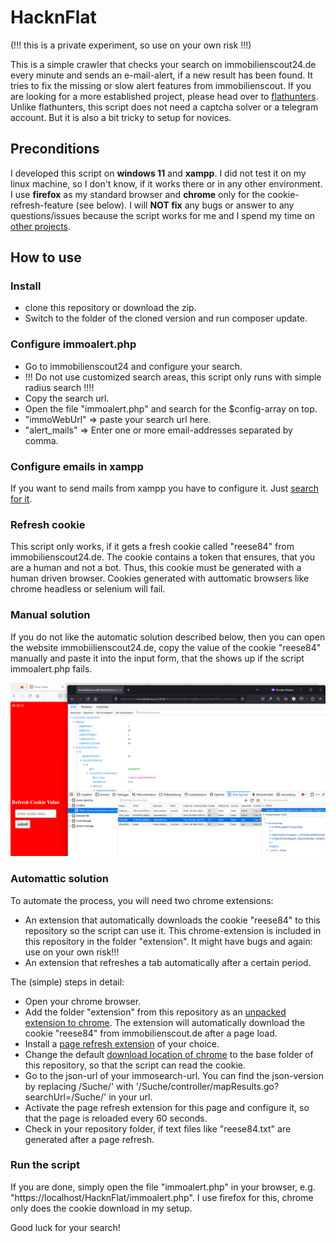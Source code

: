 # HacknFlat

(!!! this is a private experiment, so use on your own risk !!!)

This is a simple crawler that checks your search on immobilienscout24.de every minute and sends an e-mail-alert, if a new result has been found. It tries to fix the missing or slow alert features from immobilienscout. If you are looking for a more established project, please head over to [flathunters](https://github.com/flathunters/flathunter/). Unlike flathunters, this script does not need a captcha solver or a telegram account. But it is also a bit tricky to setup for novices. 

## Preconditions

I developed this script on **windows 11** and **xampp**. I did not test it on my linux machine, so I don't know, if it works there or in any other environment. I use **firefox** as my standard browser and **chrome** only for the cookie-refresh-feature (see below). I will **NOT fix** any bugs or answer to any questions/issues because the script works for me and I spend my time on [other projects](https://github.com/typemill/typemill/).

## How to use

### Install

* clone this repository or download the zip. 
* Switch to the folder of the cloned version and run composer update.

### Configure immoalert.php

* Go to immobilienscout24 and configure your search.
* !!! Do not use customized search areas, this script only runs with simple radius search !!!!
* Copy the search url.
* Open the file "immoalert.php" and search for the $config-array on top. 
* "immoWebUrl" => paste your search url here. 
* "alert_mails" => Enter one or more email-addresses separated by comma.

### Configure emails in xampp

If you want to send mails from xampp you have to configure it. Just [search for it](https://duckduckgo.com/?t=ffab&q=xampp+send+mail+from+localhost&ia=web).

### Refresh cookie

This script only works, if it gets a fresh cookie called "reese84" from immobilienscout24.de. The cookie contains a token that ensures, that you are a human and not a bot. Thus, this cookie must be generated with a human driven browser. Cookies generated with auttomatic browsers like chrome headless or selenium will fail.

### Manual solution

If you do not like the automatic solution described below, then you can open the website immobiilienscout24.de, copy the value of the cookie "reese84" manually and paste it into the input form, that the shows up if the script immoalert.php fails.

![Screenshot: paste cookie value manually into the script](/cookievalue.png)

### Automattic solution

To automate the process, you will need two chrome extensions:

* An extension that automatically downloads the cookie "reese84" to this repository so the script can use it. This chrome-extension is included in this repository in the folder "extension". It might have bugs and again: use on your own risk!!!
* An extension that refreshes a tab automatically after a certain period.

The (simple) steps in detail:

* Open your chrome browser. 
* Add the folder "extension" from this repository as an [unpacked extension to chrome](https://developer.chrome.com/docs/extensions/mv3/getstarted/development-basics/#load-unpacked). The extension will automatically download the cookie "reese84" from immobilienscout.de after a page load.
* Install a [page refresh extension](https://duckduckgo.com/?q=chrome+page+refresh+extension&t=ffab&ia=web) of your choice.
* Change the default [download location of chrome](https://support.google.com/chrome/answer/95759?hl=en&co=GENIE.Platform=Desktop#zippy=%2Cchange-download-locations) to the base folder of this repository, so that the script can read the cookie.
* Go to the json-url of your immosearch-url. You can find the json-version by replacing /Suche/' with '/Suche/controller/mapResults.go?searchUrl=/Suche/' in your url.
* Activate the page refresh extension for this page and configure it, so that the page is reloaded every 60 seconds.
* Check in your repository folder, if text files like "reese84.txt" are generated after a page refresh.

### Run the script

If you are done, simply open the file "immoalert.php" in your browser, e.g. "https://localhost/HacknFlat/immoalert.php". I use firefox for this, chrome only does the cookie download in my setup.

Good luck for your search!